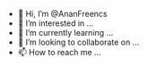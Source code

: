 - 👋 Hi, I’m @AnanFreencs
- 👀 I’m interested in ...
- 🌱 I’m currently learning ...
- 💞️ I’m looking to collaborate on ...
- 📫 How to reach me ...

<!---
AnanFreencs/AnanFreencs is a ✨ special ✨ repository because its `README.md` (this file) appears on your GitHub profile.
You can click the Preview link to take a look at your changes.
--->

